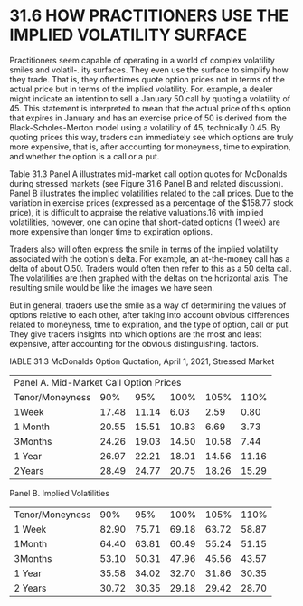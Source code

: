 # 31.6 HOW PRACTITIONERS USE THE IMPLIED VOLATILITY SURFACE

Practitioners seem capable of operating in a world of complex volatility smiles and volatil-. ity surfaces. They even use the surface to simplify how they trade. That is, they oftentimes quote option prices not in terms of the actual price but in terms of the implied volatility. For. example, a dealer might indicate an intention to sell a January 50 call by quoting a volatility of 45. This statement is interpreted to mean that the actual price of this option that expires in January and has an exercise price of 50 is derived from the Black-Scholes-Merton model using a volatility of 45, technically 0.45. By quoting prices this way, traders can immediately see which options are truly more expensive, that is, after accounting for moneyness, time to expiration, and whether the option is a call or a put.

Table 31.3 Panel A illustrates mid-market call option quotes for McDonalds during stressed markets (see Figure 31.6 Panel B and related discussion). Panel B illustrates the implied volatilities related to the call prices. Due to the variation in exercise prices (expressed as a percentage of the $\$158.77$ stock price), it is difficult to appraise the relative valuations.16 with implied volatilities, however, one can opine that short-dated options (1 week) are more expensive than longer time to expiration options.

Traders also will often express the smile in terms of the implied volatility associated with the option's delta. For example, an at-the-money call has a delta of about O.50. Traders would often then refer to this as a 50 delta call. The volatilities are then graphed with the deltas on the horizontal axis. The resulting smile would be like the images we have seen.

But in general, traders use the smile as a way of determining the values of options relative to each other, after taking into account obvious differences related to moneyness, time to expiration, and the type of option, call or put. They give traders insights into which options are the most and least expensive, after accounting for the obvious distinguishing. factors.

IABLE 31.3 McDonalds Option Quotation, April 1, 2021, Stressed Market


<html><body><table><tr><td colspan="6">Panel A. Mid-Market Call Option Prices</td></tr><tr><td>Tenor/Moneyness</td><td>90%</td><td>95%</td><td>100%</td><td>105%</td><td>110%</td></tr><tr><td>1Week</td><td>17.48</td><td>11.14</td><td>6.03</td><td>2.59</td><td>0.80</td></tr><tr><td>1 Month</td><td>20.55</td><td>15.51</td><td>10.83</td><td>6.69</td><td>3.73</td></tr><tr><td>3Months</td><td>24.26</td><td>19.03</td><td>14.50</td><td>10.58</td><td>7.44</td></tr><tr><td>1 Year</td><td>26.97</td><td>22.21</td><td>18.01</td><td>14.56</td><td>11.16</td></tr><tr><td>2Years</td><td>28.49</td><td>24.77</td><td>20.75</td><td>18.26</td><td>15.29</td></tr></table></body></html>

Panel B. Implied Volatilities


<html><body><table><tr><td>Tenor/Moneyness</td><td>90%</td><td>95%</td><td>100%</td><td>105%</td><td>110%</td></tr><tr><td>1 Week</td><td>82.90</td><td>75.71</td><td>69.18</td><td>63.72</td><td>58.87</td></tr><tr><td>1Month</td><td>64.40</td><td>63.81</td><td>60.49</td><td>55.24</td><td>51.15</td></tr><tr><td>3Months</td><td>53.10</td><td>50.31</td><td>47.96</td><td>45.56</td><td>43.57</td></tr><tr><td>1 Year</td><td>35.58</td><td>34.02</td><td>32.70</td><td>31.86</td><td>30.35</td></tr><tr><td>2 Years</td><td>30.72</td><td>30.35</td><td>29.18</td><td>29.42</td><td>28.70</td></tr></table></body></html>
